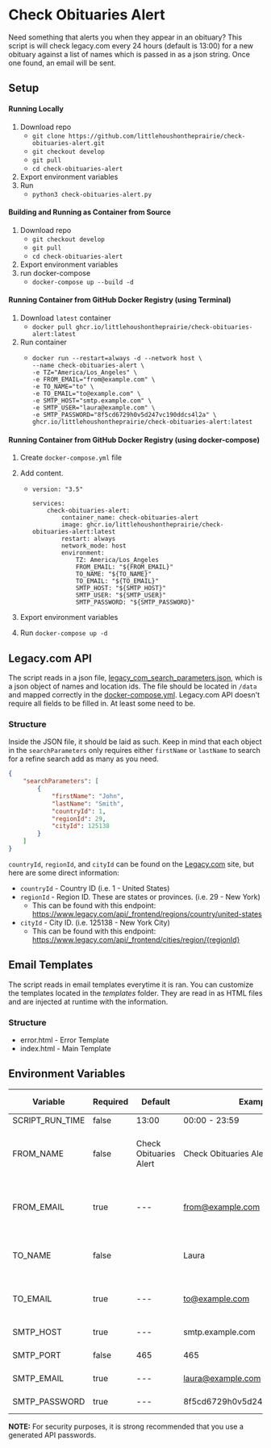 # Check Obituaries Alert

Need something that alerts you when they appear in an obituary? This script is will check legacy.com every 24 hours (default is 13:00) for a new obituary against a list of names which is passed in as a json string. Once one found, an email will be sent.

## Setup

#### Running Locally

1. Download repo
    - `git clone https://github.com/littlehoushontheprairie/check-obituaries-alert.git`
    - `git checkout develop`
    - `git pull`
    - `cd check-obituaries-alert`
2. Export environment variables
3. Run
    - `python3 check-obituaries-alert.py`

#### Building and Running as Container from Source

1. Download repo
    - `git checkout develop`
    - `git pull`
    - `cd check-obituaries-alert`
2. Export environment variables
3. run docker-compose
    - `docker-compose up --build -d`

#### Running Container from GitHub Docker Registry (using Terminal)

1. Download `latest` container
    - `docker pull ghcr.io/littlehoushontheprairie/check-obituaries-alert:latest`
2. Run container
    - ```
      docker run --restart=always -d --network host \
      --name check-obituaries-alert \
      -e TZ="America/Los_Angeles" \
      -e FROM_EMAIL="from@example.com" \
      -e TO_NAME="to" \
      -e TO_EMAIL="to@example.com" \
      -e SMTP_HOST="smtp.example.com" \
      -e SMTP_USER="laura@example.com" \
      -e SMTP_PASSWORD="8f5cd6729h0v5d247vc190ddcs4l2a" \
      ghcr.io/littlehoushontheprairie/check-obituaries-alert:latest
      ```

#### Running Container from GitHub Docker Registry (using docker-compose)

1. Create `docker-compose.yml` file
2. Add content.

    - ```
      version: "3.5"

      services:
          check-obituaries-alert:
              container_name: check-obituaries-alert
              image: ghcr.io/littlehoushontheprairie/check-obituaries-alert:latest
              restart: always
              network_mode: host
              environment:
                  TZ: America/Los_Angeles
                  FROM_EMAIL: "${FROM_EMAIL}"
                  TO_NAME: "${TO_NAME}"
                  TO_EMAIL: "${TO_EMAIL}"
                  SMTP_HOST: "${SMTP_HOST}"
                  SMTP_USER: "${SMTP_USER}"
                  SMTP_PASSWORD: "${SMTP_PASSWORD}"
      ```

3. Export environment variables
4. Run `docker-compose up -d`

## Legacy.com API

The script reads in a json file, [legacy_com_search_parameters.json](./legacy_com_search_parameters.json), which is a json object of names and location ids. The file should be located in `/data` and mapped correctly in the [docker-compose.yml](./docker-compose.yml#L25). Legacy.com API doesn't require all fields to be filled in. At least some need to be.

### Structure

Inside the JSON file, it should be laid as such. Keep in mind that each object in the `searchParameters` only requires either `firstName` or `lastName` to search for a refine search add as many as you need.

```json
{
    "searchParameters": [
        {
            "firstName": "John",
            "lastName": "Smith",
            "countryId": 1,
            "regionId": 29,
            "cityId": 125138
        }
    ]
}
```

`countryId`, `regionId`, and `cityId` can be found on the [Legacy.com](https://www.legacy.com) site, but here are some direct information:

-   `countryId` - Country ID (i.e. 1 - United States)
-   `regionId` - Region ID. These are states or provinces. (i.e. 29 - New York)
    -   This can be found with this endpoint: https://www.legacy.com/api/_frontend/regions/country/united-states
-   `cityId` - City ID. (i.e. 125138 - New York City)
    -   This can be found with this endpoint: https://www.legacy.com/api/_frontend/cities/region/{regionId}

## Email Templates

The script reads in email templates everytime it is ran. You can customize the templates located in the _templates_ folder. They are read in as HTML files and are injected at runtime with the information.

### Structure

-   error.html - Error Template
-   index.html - Main Template

## Environment Variables

| Variable        | Required | Default                | Example                        | Needed by                     |
| --------------- | -------- | ---------------------- | ------------------------------ | ----------------------------- |
| SCRIPT_RUN_TIME | false    | 13:00                  | 00:00 - 23:59                  | Scheduler                     |
| FROM_NAME       | false    | Check Obituaries Alert | Check Obituaries Alert         | SMTP Server (send email from) |
| FROM_EMAIL      | true     | ---                    | from@example.com               | SMTP Server (send email from) |
| TO_NAME         | false    |                        | Laura                          | SMTP Server (send email to)   |
| TO_EMAIL        | true     | ---                    | to@example.com                 | SMTP Server (send email to)   |
| SMTP_HOST       | true     | ---                    | smtp.example.com               | SMTP Server                   |
| SMTP_PORT       | false    | 465                    | 465                            | SMTP Server                   |
| SMTP_EMAIL      | true     | ---                    | laura@example.com              | SMTP Server                   |
| SMTP_PASSWORD   | true     | ---                    | 8f5cd6729h0v5d247vc190ddcs4l2a | SMTP Server                   |

**NOTE:** For security purposes, it is strong recommended that you use a generated API passwords.
